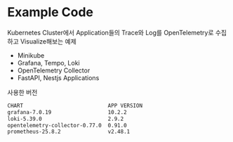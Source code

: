 # Example Code

Kubernetes Cluster에서 Application들의 Trace와 Log를 OpenTelemetry로 수집하고 Visualize해보는 예제

- Minikube
- Grafana, Tempo, Loki
- OpenTelemetry Collector
- FastAPI, Nestjs Applications

사용한 버전

```bash
CHART                           APP VERSION
grafana-7.0.19                  10.2.2     
loki-5.39.0                     2.9.2      
opentelemetry-collector-0.77.0  0.91.0     
prometheus-25.8.2               v2.48.1 
```